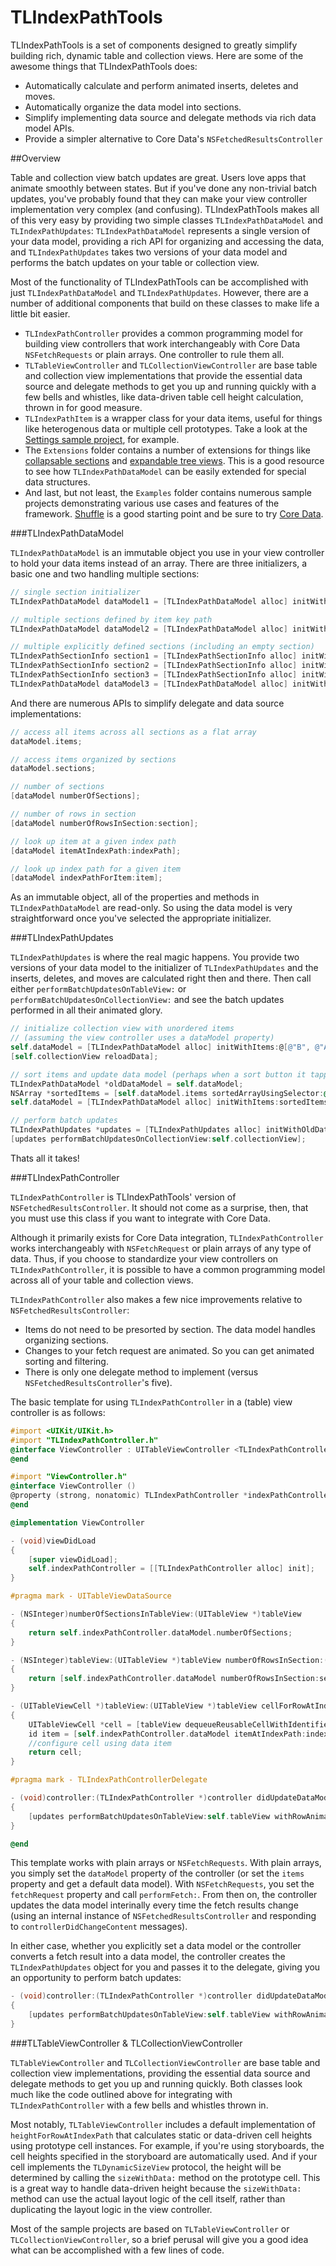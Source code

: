 TLIndexPathTools
================

TLIndexPathTools is a set of components designed to greatly simplify building
rich, dynamic table and collection views. Here are some of the awesome things that TLIndexPathTools does:

* Automatically calculate and perform animated inserts, deletes and moves.
* Automatically organize the data model into sections.
* Simplify implementing data source and delegate methods via rich data model APIs.
* Provide a simpler alternative to Core Data's `NSFetchedResultsController`

##Overview

Table and collection view batch updates are great. Users love apps that animate smoothly between states. But if you've done any non-trivial batch updates, you've probably found that they can make your view controller implementation very complex (and confusing). TLIndexPathTools makes all of this very easy by providing two simple classes `TLIndexPathDataModel` and `TLIndexPathUpdates`: `TLIndexPathDataModel` represents a single version of your data model, providing a rich API for organizing and accessing the data, and `TLIndexPathUpdates` takes two versions of your data model and performs the batch updates on your table or collection view.

Most of the functionality of TLIndexPathTools can be accomplished with just `TLIndexPathDataModel` and `TLIndexPathUpdates`. However, there are a number of additional components that build on these classes to make life a little bit easier.

* `TLIndexPathController` provides a common programming model for building view controllers that work interchangeably with Core Data `NSFetchRequests` or plain arrays. One controller to rule them all.
* `TLTableViewController` and `TLCollectionViewController` are base  table and collection view implementations that provide the essential data source and delegate methods to get you up and running quickly with a few bells and whistles, like data-driven table cell height calculation, thrown in for good measure.
* `TLIndexPathItem` is a wrapper class for your data items, useful for things like heterogenous data or multiple cell prototypes. Take a look at the [Settings sample project][1], for example.
* The `Extensions` folder contains a number of extensions for things like [collapsable sections][2] and [expandable tree views][3]. This is a good resource to see how `TLIndexPathDataModel` can be easily extended for special data structures.
* And last, but not least, the `Examples` folder contains numerous sample projects demonstrating various use cases and features of the framework. [Shuffle][4] is a good starting point and be sure to try [Core Data][5].

###TLIndexPathDataModel

`TLIndexPathDataModel` is an immutable object you use in your view controller to hold your data items instead of an array. There are three initializers, a basic one and two handling multiple sections:

```Objective-C
// single section initializer
TLIndexPathDataModel dataModel1 = [TLIndexPathDataModel alloc] initWithItems:items];

// multiple sections defined by item key path
TLIndexPathDataModel dataModel2 = [TLIndexPathDataModel alloc] initWithItems:items sectionNameKeyPath:@"someKeyPath" identifierKeyPath:nil];

// multiple explicitly defined sections (including an empty section)
TLIndexPathSectionInfo section1 = [TLIndexPathSectionInfo alloc] initWithItems:@[@"Item 1.1"] name:@"Section 1"];
TLIndexPathSectionInfo section2 = [TLIndexPathSectionInfo alloc] initWithItems:@[@"Item 2.1", @"Item 2.2"] name:@"Section 2"];
TLIndexPathSectionInfo section3 = [TLIndexPathSectionInfo alloc] initWithItems:nil name:@"Section 3"];
TLIndexPathDataModel dataModel3 = [TLIndexPathDataModel alloc] initWithSectionInfos:@[section1, section2, section3] identifierKeyPath:nil];
```

And there are numerous APIs to simplify delegate and data source implementations:

```Objective-C
// access all items across all sections as a flat array
dataModel.items;

// access items organized by sections
dataModel.sections;

// number of sections
[dataModel numberOfSections];

// number of rows in section
[dataModel numberOfRowsInSection:section];

// look up item at a given index path
[dataModel itemAtIndexPath:indexPath];

// look up index path for a given item
[dataModel indexPathForItem:item];
```    

As an immutable object, all of the properties and methods in `TLIndexPathDataModel` are read-only. So using the data model is very straightforward once you've selected the appropriate initializer.

###TLIndexPathUpdates

`TLIndexPathUpdates` is where the real magic happens. You provide two versions of your data model to the initializer of `TLIndexPathUpdates` and the inserts, deletes, and moves are calculated right then and there. Then call either `performBatchUpdatesOnTableView:` or `performBatchUpdatesOnCollectionView:` and see the batch updates performed in all their animated glory.

```Objective-C
// initialize collection view with unordered items
// (assuming the view controller uses a dataModel property)
self.dataModel = [TLIndexPathDataModel alloc] initWithItems:@[@"B", @"A", @"C"];
[self.collectionView reloadData];

// sort items and update data model (perhaps when a sort button it tapped)
TLIndexPathDataModel *oldDataModel = self.dataModel;
NSArray *sortedItems = [self.dataModel.items sortedArrayUsingSelector:@selector(caseInsensitiveCompare:)];
self.dataModel = [TLIndexPathDataModel alloc] initWithItems:sortedItems];

// perform batch updates
TLIndexPathUpdates *updates = [TLIndexPathUpdates alloc] initWithOldDataModel:oldDataModel updatedDataModel:self.dataModel];
[updates performBatchUpdatesOnCollectionView:self.collectionView];
```

Thats all it takes!

###TLIndexPathController

`TLIndexPathController` is TLIndexPathTools' version of `NSFetchedResultsController`. It should not come as a surprise, then, that you must use this class if you want to integrate with Core Data.

Although it primarily exists for Core Data integration, `TLIndexPathController` works interchangeably with `NSFetchRequest` or plain arrays of any type of data. Thus, if you choose to standardize your view controllers on `TLIndexPathController`, it is possible to have a common programming model across all of your table and collection views.

`TLIndexPathController` also makes a few nice improvements relative to `NSFetchedResultsController`:

* Items do not need to be presorted by section. The data model handles organizing sections.
* Changes to your fetch request are animated. So you can get animated sorting and filtering.
* There is only one delegate method to implement (versus `NSFetchedResultsController`'s five).

The basic template for using `TLIndexPathController` in a (table) view controller is as follows:

```Objective-C
#import <UIKit/UIKit.h>
#import "TLIndexPathController.h"
@interface ViewController : UITableViewController <TLIndexPathControllerDelegate>
@end

#import "ViewController.h"
@interface ViewController ()
@property (strong, nonatomic) TLIndexPathController *indexPathController;
@end

@implementation ViewController

- (void)viewDidLoad
{
    [super viewDidLoad];
    self.indexPathController = [[TLIndexPathController alloc] init];
}

#pragma mark - UITableViewDataSource

- (NSInteger)numberOfSectionsInTableView:(UITableView *)tableView
{
    return self.indexPathController.dataModel.numberOfSections;
}

- (NSInteger)tableView:(UITableView *)tableView numberOfRowsInSection:(NSInteger)section
{
    return [self.indexPathController.dataModel numberOfRowsInSection:section];
}

- (UITableViewCell *)tableView:(UITableView *)tableView cellForRowAtIndexPath:(NSIndexPath *)indexPath
{
    UITableViewCell *cell = [tableView dequeueReusableCellWithIdentifier:@"Cell"];
    id item = [self.indexPathController.dataModel itemAtIndexPath:indexPath];
    //configure cell using data item
    return cell;
}

#pragma mark - TLIndexPathControllerDelegate

- (void)controller:(TLIndexPathController *)controller didUpdateDataModel:(TLIndexPathUpdates *)updates
{
    [updates performBatchUpdatesOnTableView:self.tableView withRowAnimation:UITableViewRowAnimationFade];    
}

@end
```

This template works with plain arrays or `NSFetchRequests`. With plain arrays, you simply set the `dataModel` property of the controller (or set the `items` property and get a default data model). With `NSFetchRequests`, you set the `fetchRequest` property and call `performFetch:`. From then on, the controller updates the data model interinally every time the fetch results change (using an internal instance of `NSFetchedResultsController` and responding to `controllerDidChangeContent` messages).

In either case, whether you explicitly set a data model or the controller converts a fetch result into a data model, the controller creates the `TLIndexPathUpdates` object for you and passes it to the delegate, giving you an opportunity to perform batch updates:

```Objective-C
- (void)controller:(TLIndexPathController *)controller didUpdateDataModel:(TLIndexPathUpdates *)updates
{
    [updates performBatchUpdatesOnTableView:self.tableView withRowAnimation:UITableViewRowAnimationFade];    
}
```

###TLTableViewController & TLCollectionViewController

`TLTableViewController` and `TLCollectionViewController` are base table and collection view implementations, providing the essential data source and delegate methods to get you up and running quickly. Both classes look much like the code outlined above for integrating with `TLIndexPathController` with a few bells and whistles thrown in.

Most notably, `TLTableViewController` includes a default implementation of `heightForRowAtIndexPath` that calculates static or data-driven cell heights using prototype cell instances. For example, if you're using storyboards, the cell heights specified in the storyboard are automatically used. And if your cell implements the `TLDynamicSizeView` protocol, the height will be determined by calling the `sizeWithData:` method on the prototype cell. This is a great way to handle data-driven height because the `sizeWithData:` method can use the actual layout logic of the cell itself, rather than duplicating the layout logic in the view controller.

Most of the sample projects are based on `TLTableViewController` or `TLCollectionViewController`, so a brief perusal will give you a good idea what can be accomplished with a few lines of code.

<!--###TLTableViewDelegateImpl and TLCollectionViewDelegateImpl

TODO

###TLIndexPathItem

TODO

###TLDynamicSizeView

TODO-->

[1]:https://github.com/wtmoose/TLIndexPathTools/blob/master/Examples/Settings/Settings/SettingsTableViewController.m
[2]:https://github.com/wtmoose/TLIndexPathTools/blob/master/Examples/Collapse/Collapse/CollapseTableViewController.m
[3]:https://github.com/wtmoose/TLIndexPathTools/blob/master/Examples/Outline/Outline/OutlineTableViewController.m
[4]:https://github.com/wtmoose/TLIndexPathTools/blob/master/Examples/Outline/Outline/OutlineTableViewController.m
[5]:https://github.com/wtmoose/TLIndexPathTools/blob/master/Examples/Core%20Data/Core%20Data/CoreDataCollectionViewController.m
